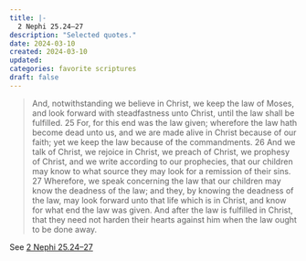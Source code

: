 ```yaml
---
title: |-
  2 Nephi 25.24–27
description: "Selected quotes."
date: 2024-03-10
created: 2024-03-10
updated: 
categories: favorite scriptures
draft: false
---
```


> And, notwithstanding we believe in Christ, we keep the law of Moses, and look forward with steadfastness unto Christ, until the law shall be fulfilled.  25 For, for this end was the law given; wherefore the law hath become dead unto us, and we are made alive in Christ because of our faith; yet we keep the law because of the commandments.  26 And we talk of Christ, we rejoice in Christ, we preach of Christ, we prophesy of Christ, and we write according to our prophecies, that our children may know to what source they may look for a remission of their sins.  27 Wherefore, we speak concerning the law that our children may know the deadness of the law; and they, by knowing the deadness of the law, may look forward unto that life which is in Christ, and know for what end the law was given. And after the law is fulfilled in Christ, that they need not harden their hearts against him when the law ought to be done away.

See [2 Nephi 25.24–27](https://www.churchofjesuschrist.org/study/scriptures/bofm/2-ne/25?id=p24-p27&lang=eng#p24)